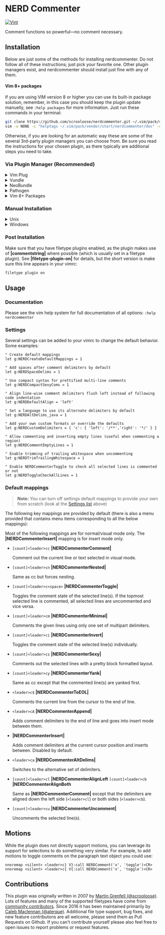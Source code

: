 # NERD Commenter

[![Vint](https://github.com/preservim/nerdcommenter/workflows/Vint/badge.svg)](https://github.com/preservim/nerdcommenter/actions?workflow=Vint)

Comment functions so powerful—no comment necessary.

## Installation

Below are just some of the methods for installing nerdcommenter. Do not follow all of these instructions; just pick your favorite one. Other plugin managers exist, and nerdcommenter should install just fine with any of them.

#### Vim 8+ packages

If you are using VIM version 8 or higher you can use its built-in package 
solution, remember, in this case you should keep the plugin update manuelly, see `:help packages` for more information. Just run these commands in your terminal:

```bash
git clone https://github.com/scrooloose/nerdcommenter.git ~/.vim/pack/vendor/start/nerdcommenter
vim -u NONE -c "helptags ~/.vim/pack/vendor/start/nerdcommenter/doc" -c q
```

Otherwise, if you are looking for an automatic way these are some of the several 3rd-party plugin managers you can choose from. Be sure you read the instructions for your chosen plugin, as there typically are additional steps you need to take.

### Via Plugin Manager (Recommended)

<details>
  <summary>Vim Plug</summary>
    
#### [Vim-Plug](https://github.com/junegunn/vim-plug)

1. Add `Plug 'preservim/nerdcommenter'` to your vimrc file.
2. Reload your vimrc or restart
3. Run `:PlugInstall`

</details>

<details>
  <summary>Vundle</summary>

#### [Vundle](https://github.com/VundleVim/Vundle.vim) or similar

1. Add `Plugin 'preservim/nerdcommenter'` to your vimrc file.
2. Reload your vimrc or restart
3. Run `:BundleInstall`

</details>

<details>
  <summary>NeoBundle</summary>
  
#### [NeoBundle](https://github.com/Shougo/neobundle.vim)

1. Add `NeoBundle 'preservim/nerdcommenter'` to your vimrc file.
2. Reload your vimrc or restart
3. Run `:NeoUpdate`

</details>

<details>
  <summary>Pathogen</summary>
  
#### [Pathogen](https://github.com/tpope/vim-pathogen)

```sh
cd ~/.vim/bundle
git clone https://github.com/preservim/nerdcommenter.git
```
</details>

<details>
  <summary>Vim 8+ Packages</summary>

    git clone https://github.com/preservim/nerdcommenter.git ~/.vim/pack/vendor/start/nerdcommenter
</details>

### Manual Installation

<details>
  <summary>Unix</summary>
  
#### Unix

(For Neovim, change `~/.vim/` to `~/.config/nvim/`.)

```sh
curl -fLo ~/.vim/plugin/NERD_Commenter.vim --create-dirs \
  https://raw.githubusercontent.com/preservim/nerdcommenter/master/plugin/NERD_commenter.vim
curl -fLo ~/.vim/doc/NERD_Commenter.txt --create-dirs \
  https://raw.githubusercontent.com/preservim/nerdcommenter/master/doc/NERD_commenter.txt
```
</details>

<details>
  <summary>Windows</summary>
#### Windows (PowerShell)

```powershell
md ~\vimfiles\plugin
md ~\vimfiles\doc
$pluguri = 'https://raw.githubusercontent.com/preservim/nerdcommenter/master/plugin/NERD_commenter.vim'
$docsuri = 'https://raw.githubusercontent.com/preservim/nerdcommenter/master/doc/NERD_commenter.txt'
(New-Object Net.WebClient).DownloadFile($pluguri, $ExecutionContext.SessionState.Path.GetUnresolvedProviderPathFromPSPath("~\vimfiles\plugin\NERD_commenter.vim"))
(New-Object Net.WebClient).DownloadFile($docsuri, $ExecutionContext.SessionState.Path.GetUnresolvedProviderPathFromPSPath("~\vimfiles\doc\NERD_commenter.txt"))
```
</details>

### Post Installation

Make sure that you have filetype plugins enabled, as the plugin makes use of **|commentstring|** where possible (which is usually set in a filetype plugin). See **|filetype-plugin-on|** for details, but the short version is make sure this line appears in your vimrc:

```sh
filetype plugin on
```

## Usage

### Documentation

Please see the vim help system for full documentation of all options: `:help nerdcommenter`

### Settings

Several settings can be added to your vimrc to change the default behavior. Some examples:

```vim
" Create default mappings
let g:NERDCreateDefaultMappings = 1

" Add spaces after comment delimiters by default
let g:NERDSpaceDelims = 1

" Use compact syntax for prettified multi-line comments
let g:NERDCompactSexyComs = 1

" Align line-wise comment delimiters flush left instead of following code indentation
let g:NERDDefaultAlign = 'left'

" Set a language to use its alternate delimiters by default
let g:NERDAltDelims_java = 1

" Add your own custom formats or override the defaults
let g:NERDCustomDelimiters = { 'c': { 'left': '/**','right': '*/' } }

" Allow commenting and inverting empty lines (useful when commenting a region)
let g:NERDCommentEmptyLines = 1

" Enable trimming of trailing whitespace when uncommenting
let g:NERDTrimTrailingWhitespace = 1

" Enable NERDCommenterToggle to check all selected lines is commented or not 
let g:NERDToggleCheckAllLines = 1
```

### Default mappings

> **Note:** You can turn off settings default mappings to provide your own from scratch (look at the [Settings list](#settings) above)

The following key mappings are provided by default (there is also a menu provided that contains menu items corresponding to all the below mappings):

Most of the following mappings are for normal/visual mode only. The **|NERDCommenterInsert|** mapping is for insert mode only.

  * `[count]<leader>cc` **|NERDCommenterComment|**

    Comment out the current line or text selected in visual mode.

  * `[count]<leader>cn` **|NERDCommenterNested|**

    Same as <leader>cc but forces nesting.

  * `[count]<leader>c<space>` **|NERDCommenterToggle|**

    Toggles the comment state of the selected line(s). If the topmost selected line is commented, all selected lines are uncommented and vice versa.

  * `[count]<leader>cm` **|NERDCommenterMinimal|**

    Comments the given lines using only one set of multipart delimiters.

  * `[count]<leader>ci` **|NERDCommenterInvert|**

    Toggles the comment state of the selected line(s) individually.

  * `[count]<leader>cs` **|NERDCommenterSexy|**

    Comments out the selected lines with a pretty block formatted layout.

  * `[count]<leader>cy` **|NERDCommenterYank|**

    Same as <leader>cc except that the commented line(s) are yanked first.

  * `<leader>c$` **|NERDCommenterToEOL|**

    Comments the current line from the cursor to the end of line.

  * `<leader>cA` **|NERDCommenterAppend|**

    Adds comment delimiters to the end of line and goes into insert mode between them.

  * **|NERDCommenterInsert|**

    Adds comment delimiters at the current cursor position and inserts between. Disabled by default.

  * `<leader>ca` **|NERDCommenterAltDelims|**

    Switches to the alternative set of delimiters.

  * `[count]<leader>cl` **|NERDCommenterAlignLeft**
    `[count]<leader>cb` **|NERDCommenterAlignBoth**

    Same as **|NERDCommenterComment|** except that the delimiters are aligned down the left side (`<leader>cl`) or both sides (`<leader>cb`).

  * `[count]<leader>cu` **|NERDCommenterUncomment|**

    Uncomments the selected line(s).

## Motions

While the plugin does not directly support motions, you can leverage its support for selections to do something very similar. For example, to add motions to toggle comments on the paragraph text object you could use:
```vim
nnoremap <silent> <leader>c} V}:call NERDComment('x', 'toggle')<CR>
nnoremap <silent> <leader>c{ V{:call NERDComment('x', 'toggle')<CR>
```

## Contributions

This plugin was originally written in 2007 by [Martin Grenfell (@scrooloose)](https://github.com/scrooloose/). Lots of features and many of the supported filetypes have come from [community contributors](https://github.com/preservim/nerdcommenter/graphs/contributors). Since 2016 it has been maintained primarily by [Caleb Maclennan (@alerque)](https://github.com/alerque). Additional file type support, bug fixes, and new feature contributons are all welcome, please send them as Pull Requests on Github. If you can't contribute yourself please also feel free to open issues to report problems or request features.
